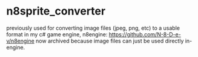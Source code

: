 # n8sprite_converter
previously used for converting image files (jpeg, png, etc) to a usable format in my c# game engine, n8engine: https://github.com/N-8-D-e-v/n8engine
now archived because image files can just be used directly in-engine.
